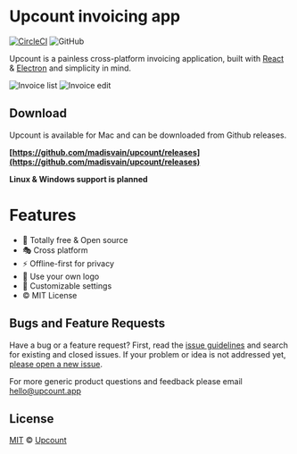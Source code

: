 # Upcount invoicing app

[![CircleCI](https://circleci.com/gh/madisvain/upcount.svg?style=svg)](https://circleci.com/gh/madisvain/upcount) ![GitHub](https://img.shields.io/github/license/madisvain/upcount)

Upcount is a painless cross-platform invoicing application, built with [React](https://reactjs.org/) & [Electron](https://electronjs.org/) and simplicity in mind.

![Invoice list](https://raw.githubusercontent.com/madisvain/upcount/master/screenshots/invoices.png)
![Invoice edit](https://raw.githubusercontent.com/madisvain/upcount/master/screenshots/invoice-edit.png)

## Download

Upcount is available for Mac and can be downloaded from Github releases.

**[https://github.com/madisvain/upcount/releases](https://github.com/madisvain/upcount/releases)**

__Linux & Windows support is planned__

# Features
* 🎯 Totally free & Open source
* 🎭 Cross platform
* ⚡️ Offline-first for privacy
* 👾 Use your own logo
* 🍭 Customizable settings
* ©️ MIT License

## Bugs and Feature Requests

Have a bug or a feature request? First, read the [issue guidelines](https://github.com/madisvain/upcount/blob/master/CONTRIBUTING.md#using-the-issue-tracker) and search for existing and closed issues. If your problem or idea is not addressed yet, [please open a new issue](https://github.com/madisvain/upcount/issues).

For more generic product questions and feedback please email [hello@upcount.app](mailto:hello@upcount.app)

## License

[MIT](LICENSE) &copy; [Upcount](https://upcount.app)
